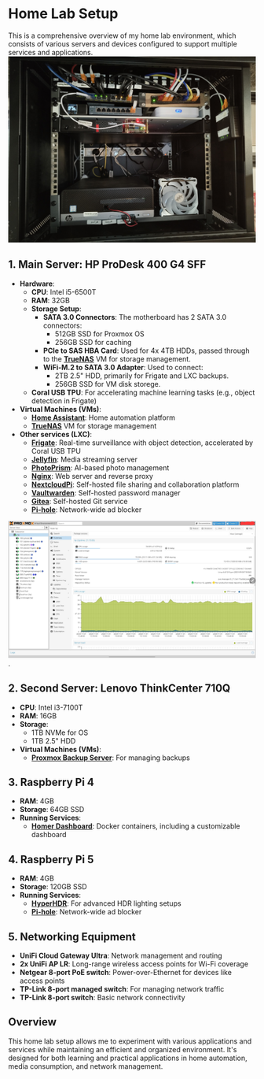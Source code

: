# Home Lab Setup

This is a comprehensive overview of my home lab environment, which consists of various servers and devices configured to support multiple services and applications.
![Rack Setup](https://github.com/djamelinfo/myhomelab/raw/main/IMG_20241031_151244038.jpg)

## 1. Main Server: HP ProDesk 400 G4 SFF
- **Hardware**:
  - **CPU**: Intel i5-6500T
  - **RAM**: 32GB
  - **Storage Setup**:
    - **SATA 3.0 Connectors**: The motherboard has 2 SATA 3.0 connectors:
      - 512GB SSD for Proxmox OS
      - 256GB SSD for caching
    - **PCIe to SAS HBA Card**: Used for 4x 4TB HDDs, passed through to the [**TrueNAS**](https://www.truenas.com/) VM for storage management.
    - **WiFi-M.2 to SATA 3.0 Adapter**: Used to connect:
      - 2TB 2.5" HDD, primarily for Frigate and LXC backups.
      - 256GB SSD for VM disk storege.
  - **Coral USB TPU**: For accelerating machine learning tasks (e.g., object detection in Frigate)
- **Virtual Machines (VMs)**:
  - [**Home Assistant**](https://www.home-assistant.io/): Home automation platform
  - [**TrueNAS**](https://www.truenas.com/) VM for storage management
- **Other services (LXC)**:
    - [**Frigate**](https://frigate.video/): Real-time surveillance with object detection, accelerated by Coral USB TPU
    - [**Jellyfin**](https://jellyfin.org/): Media streaming server
    - [**PhotoPrism**](https://photoprism.app/): AI-based photo management
    - [**Nginx**](https://www.nginx.com/): Web server and reverse proxy
    - [**NextcloudPi**](https://ownyourbits.com/nextcloudpi/): Self-hosted file sharing and collaboration platform
    - [**Vaultwarden**](https://github.com/dani-garcia/vaultwarden): Self-hosted password manager
    - [**Gitea**](https://gitea.io/en-us/): Self-hosted Git service
    - [**Pi-hole**](https://pi-hole.net/): Network-wide ad blocker

![Proxmox](https://github.com/djamelinfo/myhomelab/raw/main/Screenshot_20241101_135806_Chrome.jpg).

## 2. Second Server: Lenovo ThinkCenter 710Q
- **CPU**: Intel i3-7100T
- **RAM**: 16GB
- **Storage**:
  - 1TB NVMe for OS
  - 1TB 2.5" HDD
- **Virtual Machines (VMs)**:
  - [**Proxmox Backup Server**](https://www.proxmox.com/en/proxmox-backup-server): For managing backups

## 3. Raspberry Pi 4
- **RAM**: 4GB
- **Storage**: 64GB SSD
- **Running Services**:
  - [**Homer Dashboard**](https://github.com/bastienwirtz/homer): Docker containers, including a customizable dashboard

## 4. Raspberry Pi 5
- **RAM**: 4GB
- **Storage**: 120GB SSD
- **Running Services**:
  - [**HyperHDR**](https://github.com/awawa-dev/HyperHDR): For advanced HDR lighting setups
  - [**Pi-hole**](https://pi-hole.net/): Network-wide ad blocker

## 5. Networking Equipment
- **UniFi Cloud Gateway Ultra**: Network management and routing
- **2x UniFi AP LR**: Long-range wireless access points for Wi-Fi coverage
- **Netgear 8-port PoE switch**: Power-over-Ethernet for devices like access points
- **TP-Link 8-port managed switch**: For managing network traffic
- **TP-Link 8-port switch**: Basic network connectivity

## Overview
This home lab setup allows me to experiment with various applications and services while maintaining an efficient and organized environment. It's designed for both learning and practical applications in home automation, media consumption, and network management.
